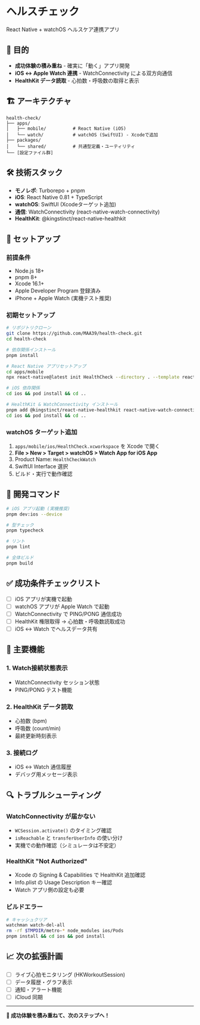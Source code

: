 # ヘルスチェック

React Native + watchOS ヘルスケア連携アプリ

## 🎯 目的

- **成功体験の積み重ね** - 確実に「動く」アプリ開発
- **iOS ↔ Apple Watch 連携** - WatchConnectivity による双方向通信
- **HealthKit データ読取** - 心拍数・呼吸数の取得と表示

## 🏗️ アーキテクチャ

```
health-check/
├── apps/
│   ├── mobile/          # React Native (iOS)
│   └── watch/           # watchOS (SwiftUI) - Xcodeで追加
├── packages/
│   └── shared/          # 共通型定義・ユーティリティ
└── [設定ファイル群]
```

## 🛠️ 技術スタック

- **モノレポ**: Turborepo + pnpm
- **iOS**: React Native 0.81 + TypeScript
- **watchOS**: SwiftUI (Xcodeターゲット追加)
- **通信**: WatchConnectivity (react-native-watch-connectivity)
- **HealthKit**: @kingstinct/react-native-healthkit

## 🚀 セットアップ

### 前提条件

- Node.js 18+
- pnpm 8+
- Xcode 16.1+
- Apple Developer Program 登録済み
- iPhone + Apple Watch (実機テスト推奨)

### 初期セットアップ

```bash
# リポジトリクローン
git clone https://github.com/MAA39/health-check.git
cd health-check

# 依存関係インストール
pnpm install

# React Native アプリセットアップ
cd apps/mobile
npx react-native@latest init HealthCheck --directory . --template react-native-template-typescript

# iOS 依存関係
cd ios && pod install && cd ..

# HealthKit & WatchConnectivity インストール
pnpm add @kingstinct/react-native-healthkit react-native-watch-connectivity
cd ios && pod install && cd ..
```

### watchOS ターゲット追加

1. `apps/mobile/ios/HealthCheck.xcworkspace` を Xcode で開く
2. **File > New > Target > watchOS > Watch App for iOS App**
3. Product Name: `HealthCheckWatch`
4. SwiftUI Interface 選択
5. ビルド・実行で動作確認

## 🔧 開発コマンド

```bash
# iOS アプリ起動 (実機推奨)
pnpm dev:ios --device

# 型チェック
pnpm typecheck

# リント
pnpm lint

# 全体ビルド
pnpm build
```

## ✅ 成功条件チェックリスト

- [ ] iOS アプリが実機で起動
- [ ] watchOS アプリが Apple Watch で起動  
- [ ] WatchConnectivity で PING/PONG 通信成功
- [ ] HealthKit 権限取得 → 心拍数・呼吸数読取成功
- [ ] iOS ↔ Watch でヘルスデータ共有

## 📱 主要機能

### 1. Watch接続状態表示
- WatchConnectivity セッション状態
- PING/PONG テスト機能

### 2. HealthKit データ読取
- 心拍数 (bpm)
- 呼吸数 (count/min)  
- 最終更新時刻表示

### 3. 接続ログ
- iOS ↔ Watch 通信履歴
- デバッグ用メッセージ表示

## 🔍 トラブルシューティング

### WatchConnectivity が届かない
- `WCSession.activate()` のタイミング確認
- `isReachable` と `transferUserInfo` の使い分け
- 実機での動作確認（シミュレータは不安定）

### HealthKit "Not Authorized"  
- Xcode の Signing & Capabilities で HealthKit 追加確認
- Info.plist の Usage Description キー確認
- Watch アプリ側の設定も必要

### ビルドエラー
```bash
# キャッシュクリア
watchman watch-del-all
rm -rf $TMPDIR/metro-* node_modules ios/Pods
pnpm install && cd ios && pod install
```

## 📈 次の拡張計画

- [ ] ライブ心拍モニタリング (HKWorkoutSession)
- [ ] データ履歴・グラフ表示
- [ ] 通知・アラート機能
- [ ] iCloud 同期

---

**🎉 成功体験を積み重ねて、次のステップへ！**
